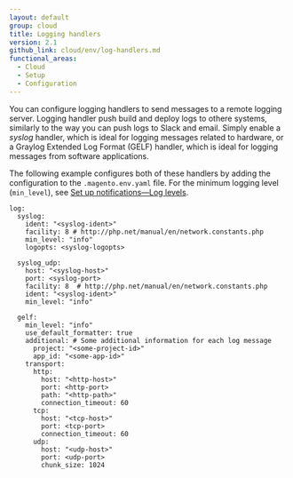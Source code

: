 ```yaml
---
layout: default
group: cloud
title: Logging handlers
version: 2.1
github_link: cloud/env/log-handlers.md
functional_areas:
  - Cloud
  - Setup
  - Configuration
---
```


You can configure logging handlers to send messages to a remote logging server. Logging handler push build and deploy logs to othere systems, similarly to the way you can push logs to Slack and email. Simply enable a _syslog_ handler, which is ideal for logging messages related to hardware, or a Graylog Extended Log Format (GELF) handler, which is ideal for logging messages from software applications.

The following example configures both of these handlers by adding the configuration to the `.magento.env.yaml` file. For the minimum logging level (`min_level`), see [Set up notifications—Log levels]({{page.baseurl}}/cloud/env/setup-notifications.html#log-levels).

```
log:
  syslog:
    ident: "<syslog-ident>"
    facility: 8 # http://php.net/manual/en/network.constants.php
    min_level: "info"
    logopts: <syslog-logopts>

  syslog_udp:
    host: "<syslog-host>"
    port: <syslog-port>
    facility: 8  # http://php.net/manual/en/network.constants.php
    ident: "<syslog-ident>"
    min_level: "info"

  gelf:
    min_level: "info"
    use_default_formatter: true
    additional: # Some additional information for each log message
      project: "<some-project-id>"
      app_id: "<some-app-id>"
    transport:
      http:
        host: "<http-host>"
        port: <http-port>
        path: "<http-path>"
        connection_timeout: 60
      tcp:
        host: "<tcp-host>"
        port: <tcp-port>
        connection_timeout: 60
      udp:
        host: "<udp-host>"
        port: <udp-port>
        chunk_size: 1024
```
